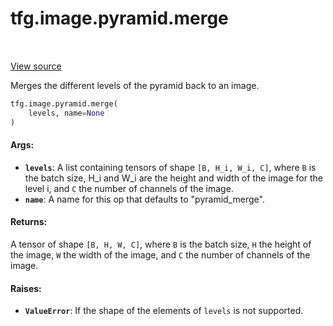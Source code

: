 <div itemscope itemtype="http://developers.google.com/ReferenceObject">
<meta itemprop="name" content="tfg.image.pyramid.merge" />
<meta itemprop="path" content="Stable" />
</div>

# tfg.image.pyramid.merge

<!-- Insert buttons and diff -->

<table class="tfo-notebook-buttons tfo-api" align="left">
</table>

<a target="_blank" href="https://github.com/tensorflow/graphics/blob/master/tensorflow_graphics/image/pyramid.py">View source</a>



Merges the different levels of the pyramid back to an image.

```python
tfg.image.pyramid.merge(
    levels, name=None
)
```



<!-- Placeholder for "Used in" -->


#### Args:


* <b>`levels`</b>: A list containing tensors of shape `[B, H_i, W_i, C]`, where `B` is
  the batch size, H_i and W_i are the height and width of the image for the
  level i, and `C` the number of channels of the image.
* <b>`name`</b>: A name for this op that defaults to "pyramid_merge".


#### Returns:

A tensor of shape `[B, H, W, C]`, where `B` is the batch size, `H`
the height of the image, `W` the width of the image, and `C` the number of
channels of the image.



#### Raises:


* <b>`ValueError`</b>: If the shape of the elements of `levels` is not supported.
